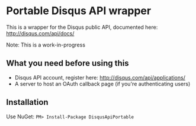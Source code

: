 # Portable Disqus API wrapper

This is a wrapper for the Disqus public API, documented here: http://disqus.com/api/docs/

Note: This is a work-in-progress


## What you need before using this

- Disqus API account, register here: http://disqus.com/api/applications/
- A server to host an OAuth callback page (if you're authenticating users)


## Installation

Use NuGet:
`PM> Install-Package DisqusApiPortable`
